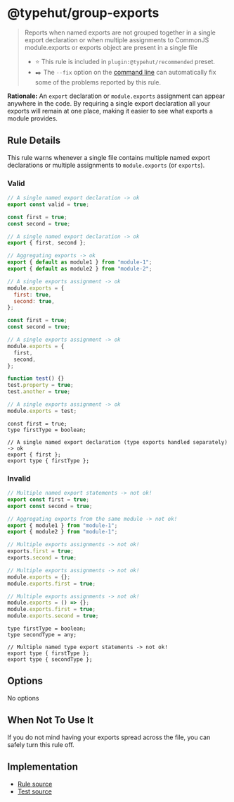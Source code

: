 # @typehut/group-exports
> Reports when named exports are not grouped together in a single export declaration or when multiple assignments to CommonJS module.exports or exports object are present in a single file
>
> - ⭐️ This rule is included in `plugin:@typehut/recommended` preset.
> - ✒️ The `--fix` option on the [command line](https://eslint.org/docs/user-guide/command-line-interface#fixing-problems) can automatically fix some of the problems reported by this rule.

**Rationale:** An `export` declaration or `module.exports` assignment can appear anywhere in the code. By requiring a single export declaration all your exports will remain at one place, making it easier to see what exports a module provides.

## Rule Details

This rule warns whenever a single file contains multiple named export declarations or multiple assignments to `module.exports` (or `exports`).

### Valid

```js
// A single named export declaration -> ok
export const valid = true;
```

```js
const first = true;
const second = true;

// A single named export declaration -> ok
export { first, second };
```

```js
// Aggregating exports -> ok
export { default as module1 } from "module-1";
export { default as module2 } from "module-2";
```

```js
// A single exports assignment -> ok
module.exports = {
  first: true,
  second: true,
};
```

```js
const first = true;
const second = true;

// A single exports assignment -> ok
module.exports = {
  first,
  second,
};
```

```js
function test() {}
test.property = true;
test.another = true;

// A single exports assignment -> ok
module.exports = test;
```

```flow js
const first = true;
type firstType = boolean;

// A single named export declaration (type exports handled separately) -> ok
export { first };
export type { firstType };
```

### Invalid

```js
// Multiple named export statements -> not ok!
export const first = true;
export const second = true;
```

```js
// Aggregating exports from the same module -> not ok!
export { module1 } from "module-1";
export { module2 } from "module-1";
```

```js
// Multiple exports assignments -> not ok!
exports.first = true;
exports.second = true;
```

```js
// Multiple exports assignments -> not ok!
module.exports = {};
module.exports.first = true;
```

```js
// Multiple exports assignments -> not ok!
module.exports = () => {};
module.exports.first = true;
module.exports.second = true;
```

```flow js
type firstType = boolean;
type secondType = any;

// Multiple named type export statements -> not ok!
export type { firstType };
export type { secondType };
```

## Options

No options

## When Not To Use It

If you do not mind having your exports spread across the file, you can safely turn this rule off.

## Implementation

- [Rule source](../../lib/rules/group-exports.js)
- [Test source](../../tests/lib/rules/group-exports.js)
